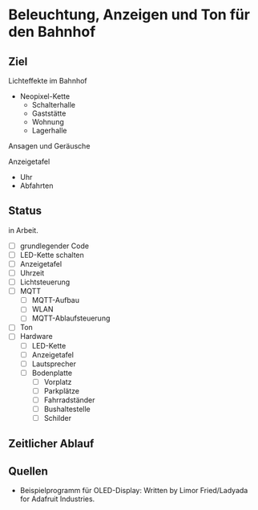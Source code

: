 # Beleuchtung, Anzeigen und Ton für den Bahnhof

## Ziel

Lichteffekte im Bahnhof

- Neopixel-Kette
  - Schalterhalle
  - Gaststätte
  - Wohnung
  - Lagerhalle

Ansagen und Geräusche

Anzeigetafel

- Uhr
- Abfahrten

## Status

in Arbeit.

- [ ] grundlegender Code
- [ ] LED-Kette schalten
- [ ] Anzeigetafel
- [ ] Uhrzeit
- [ ] Lichtsteuerung
- [ ] MQTT
  - [ ] MQTT-Aufbau
  - [ ] WLAN
  - [ ] MQTT-Ablaufsteuerung
- [ ] Ton
- [ ] Hardware
  - [ ] LED-Kette
  - [ ] Anzeigetafel
  - [ ] Lautsprecher
  - [ ] Bodenplatte
      - [ ] Vorplatz
      - [ ] Parkplätze
      - [ ] Fahrradständer
      - [ ] Bushaltestelle
    - [ ] Schilder
## Zeitlicher Ablauf
## Quellen

- Beispielprogramm für OLED-Display: Written by Limor Fried/Ladyada  
  for Adafruit Industries.
